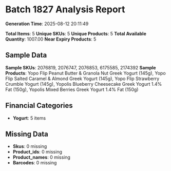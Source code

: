 # Batch 1827 Analysis Report

**Generation Time**: 2025-08-12 20:11:49

**Total Items**: 5
**Unique SKUs**: 5
**Unique Products**: 5
**Total Available Quantity**: 1007.00
**Near Expiry Products**: 5

## Sample Data
**Sample SKUs**: 2076819, 2076747, 2076853, 6175585, 2174392
**Sample Products**: Yopo Flip Peanut Butter & Granola Nut Greek Yogurt (145g), Yopo Flip Salted Caramel & Almond Greek Yogurt (145g), Yopo Flip Strawberry Crumble Yogurt (145g), Yopolis Blueberry Cheesecake Greek Yogurt 1.4% Fat (150g), Yopolis Mixed Berries Greek Yogurt 1.4% Fat (150g)

## Financial Categories
- **Yogurt**: 5 items

## Missing Data
- **Skus**: 0 missing
- **Product_ids**: 0 missing
- **Product_names**: 0 missing
- **Barcodes**: 0 missing
